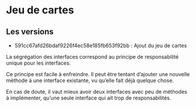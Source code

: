 # Jeu de cartes

## Les versions

- 591cc67afd26bdaf9226f4ec58e185fb653f92bb : Ajout du jeu de cartes

La ségrégation des interfaces correspond au principe de responsabilité unique pour les interfaces.

Ce principe est facile à enfreindre. Il peut être tentant d’ajouter une nouvelle méthode à une interface existante, vu qu’elle fait déjà quelque chose.

En cas de doute, il vaut mieux avoir deux interfaces avec peu de méthodes à implémenter, qu’une seule interface qui ait trop de responsabilités.
